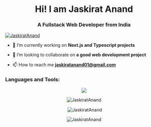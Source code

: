 <h1 align="center">Hi! I am Jaskirat Anand</h1>
<h3 align="center">A Fullstack Web Developer from India</h3>


<p align="left"> <a href="https://github.com/ryo-ma/github-profile-trophy"><img src="https://github-profile-trophy.vercel.app/?username=JaskiratAnand" alt="JaskiratAnand" /></a> </p>


- 🔭 I’m currently working on **Next.js and Typescript projects**

- 👯 I’m looking to collaborate on **a good web development project**

- 📫 How to reach me **jaskiratanand01@gmail.com**


<h3 align="left">Languages and Tools:</h3>
<p align="center">
  <a href="https://skillicons.dev">
    <img src="https://skillicons.dev/icons?i=aws,gcp,cloudflare,workers,vercel,firebase,nextjs,ts,react,js,nodejs,npm,yarn,postman,tailwind,git,github,kubernetes,docker,postgres,mongodb,prisma,mysql,cpp,py,linux,debian,ubuntu,arch,bash" />
  </a>
</p>

<p align="center"><img align="center" src="https://github-readme-stats.vercel.app/api/top-langs?username=JaskiratAnand&show_icons=true&locale=en&layout=compact" alt="JaskiratAnand" /></p>

<p align="center">&nbsp;<img align="center" src="https://github-readme-stats.vercel.app/api?username=JaskiratAnand&show_icons=true&locale=en" alt="JaskiratAnand" /></p>

<p align="center"><img align="center" src="https://github-readme-streak-stats.herokuapp.com/?user=JaskiratAnand" alt="JaskiratAnand" /></p>
